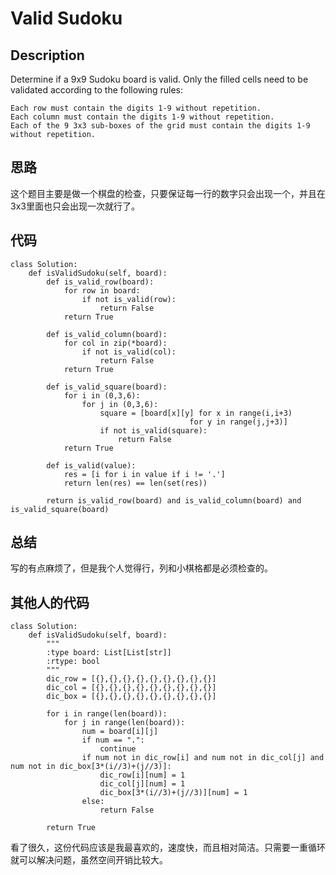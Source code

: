 # Valid Sudoku

## Description

Determine if a 9x9 Sudoku board is valid. Only the filled cells need to be validated according to the following rules:

    Each row must contain the digits 1-9 without repetition.
    Each column must contain the digits 1-9 without repetition.
    Each of the 9 3x3 sub-boxes of the grid must contain the digits 1-9 without repetition.


## 思路

这个题目主要是做一个棋盘的检查，只要保证每一行的数字只会出现一个，并且在3x3里面也只会出现一次就行了。

## 代码

```
class Solution:
    def isValidSudoku(self, board):
        def is_valid_row(board):
            for row in board:
                if not is_valid(row):
                    return False
            return True
        
        def is_valid_column(board):
            for col in zip(*board): 
                if not is_valid(col):
                    return False
            return True
        
        def is_valid_square(board):
            for i in (0,3,6):
                for j in (0,3,6):
                    square = [board[x][y] for x in range(i,i+3) 
                                        for y in range(j,j+3)]
                    if not is_valid(square):
                        return False
            return True
    
        def is_valid(value):
            res = [i for i in value if i != '.']
            return len(res) == len(set(res))
    
        return is_valid_row(board) and is_valid_column(board) and is_valid_square(board)
```

## 总结

写的有点麻烦了，但是我个人觉得行，列和小棋格都是必须检查的。

## 其他人的代码

```
class Solution:
    def isValidSudoku(self, board):
        """
        :type board: List[List[str]]
        :rtype: bool
        """
        dic_row = [{},{},{},{},{},{},{},{},{}]
        dic_col = [{},{},{},{},{},{},{},{},{}]
        dic_box = [{},{},{},{},{},{},{},{},{}]

        for i in range(len(board)):
            for j in range(len(board)):
                num = board[i][j]
                if num == ".":
                    continue
                if num not in dic_row[i] and num not in dic_col[j] and num not in dic_box[3*(i//3)+(j//3)]:
                    dic_row[i][num] = 1
                    dic_col[j][num] = 1
                    dic_box[3*(i//3)+(j//3)][num] = 1
                else:
                    return False

        return True
```

看了很久，这份代码应该是我最喜欢的，速度快，而且相对简洁。只需要一重循环就可以解决问题，虽然空间开销比较大。